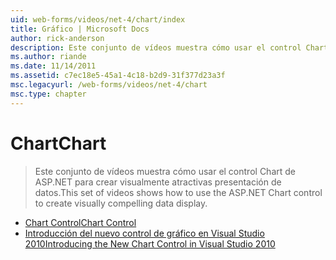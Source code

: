 ```yaml
---
uid: web-forms/videos/net-4/chart/index
title: Gráfico | Microsoft Docs
author: rick-anderson
description: Este conjunto de vídeos muestra cómo usar el control Chart de ASP.NET para crear visualmente atractivas presentación de datos.
ms.author: riande
ms.date: 11/14/2011
ms.assetid: c7ec18e5-45a1-4c18-b2d9-31f377d23a3f
msc.legacyurl: /web-forms/videos/net-4/chart
msc.type: chapter
---
```

<a name="chart"></a><span data-ttu-id="79b5d-103">Chart</span><span class="sxs-lookup"><span data-stu-id="79b5d-103">Chart</span></span>
====================
> <span data-ttu-id="79b5d-104">Este conjunto de vídeos muestra cómo usar el control Chart de ASP.NET para crear visualmente atractivas presentación de datos.</span><span class="sxs-lookup"><span data-stu-id="79b5d-104">This set of videos shows how to use the ASP.NET Chart control to create visually compelling data display.</span></span>


- [<span data-ttu-id="79b5d-105">Chart Control</span><span class="sxs-lookup"><span data-stu-id="79b5d-105">Chart Control</span></span>](aspnet-4-quick-hit-chart-control.md)
- [<span data-ttu-id="79b5d-106">Introducción del nuevo control de gráfico en Visual Studio 2010</span><span class="sxs-lookup"><span data-stu-id="79b5d-106">Introducing the New Chart Control in Visual Studio 2010</span></span>](aspnet-4-how-do-i-introducing-the-new-chart-control-in-visual-studio-2010.md)
